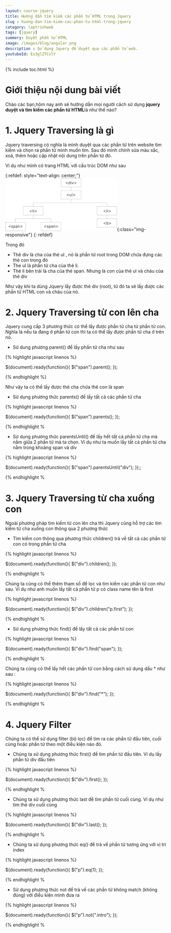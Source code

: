 ```yaml
---
layout: course-jquery
title: Hướng dẫn tìm kiếm các phần tử HTML trong Jquery
slug : huong-dan-tim-kiem-cac-phan-tu-html-trong-jquery
category: laptrinhweb
tags: [jquery]
summery: Duyệt phần tử HTML 
image: /images/blog/angular.png
description : Sử dụng Jquery để duyệt qua các phẩn tử web.
youtubeId: Ex3glZTCvlY
---
```


{% include toc.html %}

# **Giới thiệu nội dung bài viết**

Chào các bạn,hôm nay anh sẽ hướng dẫn mọi người cách sử dụng <b>jquery duyệt và tìm kiếm các phần tử HTML</b>là như thế nào?


# **1. Jquery Traversing là gì**

Jquery traversing có nghĩa là mình duyệt qua các phần tử trên website tìm kiếm và chọn ra phần tử mình muốn tìm. Sau đó mình chỉnh sửa màu sắc, xoá, thêm hoặc cập nhật nội dung trên phần tử đó.

Ví dụ như mình có trang HTML với cấu trúc DOM như sau

{:refdef: style="text-align: center;"}
![position1](/images/post/jquery/travtree.png){:class="img-responsive"}
{: refdef}

Trong đó

- Thẻ div là cha của thẻ ul , nó là phần tử root trong DOM chứa đựng các thẻ con trong đó
- The ul là phần tử cha của thẻ li. 
- Thẻ li bên trái là cha của thẻ span. Nhưng là con của thẻ ul và cháu của thẻ div

Như vậy khi ta dùng Jquery lấy được thẻ div (root), từ đó ta sẽ lấy được các phần tử HTML con và cháu của nó. 


# **2. Jquery Traversing từ con lên cha**

Jquery cung cấp 3 phương thức có thể lấy được phần tử cha từ phần tử con. Nghĩa là nếu ta đang ở phần tử con thì ta có thể lấy được phần tử cha ở trên nó.

- Sử dung phương  parent() để lấy phần tử cha như sau


{% highlight javascript linenos %}

$(document).ready(function(){
  $("span").parent();
});

{% endhighlight %}

Như vậy ta có thể lấy được thẻ cha chứa thẻ con là span

- Sử dụng phương thức parents() để lấy tất cả các phần tử cha

{% highlight javascript linenos %}

$(document).ready(function(){
  $("span").parents();
});

{% endhighlight %

- Sử dụng phương thức parentsUntil() để lấy hết tất cả phần tử cha mà nằm giữa 2 phần tử mà ta chọn. Ví dụ như ta muốn lấy tất cả phần tử cha nằm trong khoảng span và div

{% highlight javascript linenos %}

$(document).ready(function(){
  $("span").parentsUntil("div");
});;

{% endhighlight %

# **3. Jquery Traversing từ cha xuống con**

Ngoài phương pháp tìm kiếm từ con lên cha thì Jquery cũng hỗ trợ các tìm kiếm từ cha xuống con thông qua 2 phương thức

- Tìm kiếm con thông qua phương thức children() trả về tất cả các phần tử con có trong phần tử cha

{% highlight javascript linenos %}

$(document).ready(function(){
  $("div").children();
});

{% endhighlight %

Chúng ta cũng có thể thêm tham số để lọc và tìm kiếm các phần tử con như sau. Ví dụ như anh muốn lấy tất cả phần tử p có class name tên là first

{% highlight javascript linenos %}

$(document).ready(function(){
  $("div").children("p.first");
});

{% endhighlight %

- Sử dụng phương thức find() để lấy tất cả các phần tử con

{% highlight javascript linenos %}

$(document).ready(function(){
  $("div").find("span");
});

{% endhighlight %

Chúng ta cũng có thể lấy hết các phần tử con bằng cách sử dụng dấu * như sau :

{% highlight javascript linenos %}

$(document).ready(function(){
  $("div").find("*");
});

{% endhighlight %

# **4. Jquery Filter**

Chúng ta có thể sử dụng filter (bộ lọc) để tìm ra các phần tử đầu tiên, cuối cùng hoặc phần tử theo một điều kiện nào đó.

- Chúng ta sử dụng phương thức first() để tìm phần tử đầu tiên. Ví dụ lấy phần tử div đầu tiên

{% highlight javascript linenos %}

$(document).ready(function(){
  $("div").first();
});

{% endhighlight %

- Chúng ta sử dụng phương thức last để tìm phần tử cuối cùng. Ví dụ như tìm thẻ div cuối cùng

{% highlight javascript linenos %}

$(document).ready(function(){
  $("div").last();
});

{% endhighlight %

 - Chúng ta sử dụng phương thức eq() để trả về phần tử tương ứng với vị trí index 

{% highlight javascript linenos %}

$(document).ready(function(){
  $("p").eq(1);
});

{% endhighlight %

- Sử dụng phương thức not để trả về các phần tử không match (không đúng) với điều kiện mình đưa ra

{% highlight javascript linenos %}

$(document).ready(function(){
  $("p").not(".intro");
});

{% endhighlight %








